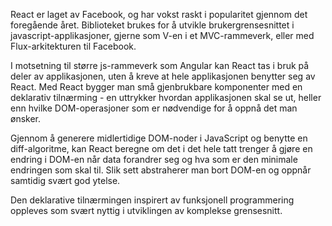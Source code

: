 React er laget av Facebook, og har vokst raskt i popularitet gjennom det foregående året. Biblioteket brukes for å utvikle brukergrensesnittet i javascript-applikasjoner, gjerne som V-en i et MVC-rammeverk, eller med Flux-arkitekturen til Facebook. 

I motsetning til større js-rammeverk som Angular kan React tas i bruk på deler av applikasjonen, uten å kreve at hele applikasjonen benytter seg av React. Med React bygger man små gjenbrukbare komponenter med en deklarativ tilnærming - en uttrykker hvordan applikasjonen skal se ut, heller enn hvilke DOM-operasjoner som er nødvendige for å oppnå det man ønsker.

Gjennom å generere midlertidige DOM-noder i JavaScript og benytte en diff-algoritme, kan React beregne om det i det hele tatt trenger å gjøre en endring i DOM-en når data forandrer seg og hva som er den minimale endringen som skal til. Slik sett abstraherer man bort DOM-en og oppnår samtidig svært god ytelse.

Den deklarative tilnærmingen inspirert av funksjonell programmering oppleves som svært nyttig i utviklingen av komplekse grensesnitt.